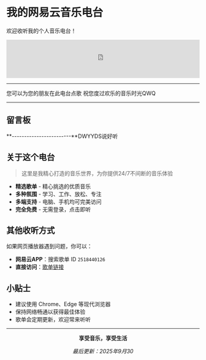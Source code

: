 #  我的网易云音乐电台

欢迎收听我的个人音乐电台！

<iframe 
    frameborder="no" 
    border="0" 
    marginwidth="0" 
    marginheight="0" 
    width="100%" 
    height="100"
    src="https://music.163.com/outchain/player?type=0&id=8988180767&auto=0&height=430">
</iframe>

---

您可以为您的朋友在此电台点歌
祝您度过欢乐的音乐时光QWQ

---


##  留言板
 **------------------------**DWYYDS说好听
##  关于这个电台

> 这里是我精心打造的音乐世界，为你提供24/7不间断的音乐体验

-  **精选歌单** - 精心挑选的优质音乐
-  **多种氛围** - 学习、工作、放松、专注
-  **多端支持** - 电脑、手机均可完美访问
-  **完全免费** - 无需登录，点击即听




##  其他收听方式

如果网页播放器遇到问题，你可以：

- **网易云APP**：搜索歌单 ID `2518440126`
- **直接访问**：[歌单链接](https://music.163.com/playlist?id=8988180767)


##  小贴士

- 建议使用 Chrome、Edge 等现代浏览器
- 保持网络畅通以获得最佳体验
- 歌单会定期更新，欢迎常来听听

---

<div align="center">

**享受音乐，享受生活**

*最后更新：2025年9月30*
</div>
